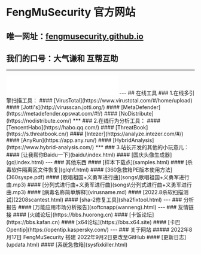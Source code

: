 # FengMuSecurity 官方网站
## 唯一网址：[fengmusecurity.github.io](fengmusecurity.github.io)
## 我们的口号：大气谦和 互帮互助
---
<iframe frameborder="no" border="0" marginwidth="0" marginheight="0" width=298 height=52 src="//music.163.com/outchain/player?type=2&id=195373&auto=1&height=32"></iframe>
---
## 在线工具
### 1.在线多引擎扫描工具：
#### [VirusTotal](https://www.virustotal.com/#/home/upload)
#### [Jotti's](http://virusscan.jotti.org/)
#### [MetaDefender](https://metadefender.opswat.com/#!/)
#### [NoDistribute](https://nodistribute.com/)
***
### 2.在线行为分析工具：
#### [TencentHabo](https://habo.qq.com/)
#### [ThreatBook](https://s.threatbook.cn/)
#### [Intezer](https://analyze.intezer.com/#/)
#### [AnyRun](https://app.any.run/)
#### [HybridAnalysis](https://www.hybrid-analysis.com/)
***
### 3.站长开发的其他的小玩意儿：
#### [让我帮你Baidu一下](baidu\index.html)
#### [国庆头像生成器](gq\index.html)
---
### 其他东西
#### [样本下载点](samples.html)
#### [杀毒软件隔离区文件恢复](glqhf.html)
#### [360急救箱PE版本使用方法](360syspe.pdf)
#### [歌唱祖国+义勇军进行曲](songs\歌唱祖国+义勇军进行曲.mp3)
#### [分列式进行曲+义勇军进行曲](songs\分列式进行曲+义勇军进行曲.mp3)
#### [病毒名称简单解释](virusname.md)
#### [2022.8杀软扫描测试](2208scantest.html)
#### [sha-2修复工具](sha2fixtool.html)
---
### 分析报告
#### [万能应用市场分析报告](softcnapp(wanneng).html)
---
### 友情链接
#### [火绒论坛](https://bbs.huorong.cn)
#### [卡饭论坛](https://bbs.kafan.cn)
#### [x64论坛](https://bbs.x64.site)
#### [卡巴Opentip](https://opentip.kaspersky.com/)
---
### 关于网站
##### 2022年8月17日 FengMuSecurity 搭建 2022年9月2日更改至GitHub
#### [更新日志](updata.html)
#### [系统急救箱](sysfixkiller.html)
